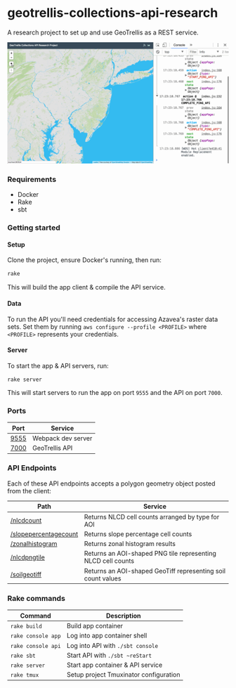 # geotrellis-collections-api-research

A research project to set up and use GeoTrellis as a REST service.

![current demo](demo.gif)

### Requirements

* Docker
* Rake
* sbt

### Getting started

#### Setup

Clone the project, ensure Docker's running, then run:

```sh
rake
```

This will build the app client & compile the API service.

#### Data

To run the API you'll need credentials for accessing Azavea's raster data sets.
Set them by running `aws configure --profile <PROFILE>` where `<PROFILE>`
represents your credentials.

#### Server

To start the app & API servers, run:

```
rake server
```

This will start servers to run the app on port `9555` and the API on port `7000`.

### Ports

| Port | Service |
| --- | --- |
| [9555](http://localhost:9555) | Webpack dev server |
| [7000](http://localhost:7000) | GeoTrellis API |

### API Endpoints

Each of these API endpoints accepts a polygon geometry object posted from the client:

| Path | Service |
| --- | --- |
| [/nlcdcount](http://localhost:7000/nlcdcount) | Returns NLCD cell counts arranged by type for AOI |
| [/slopepercentagecount](http://localhost:7000/slopepercentagecount) | Returns slope percentage cell counts |
| [/zonalhistogram](http://localhost:7000/zonalhistogram) | Returns zonal histogram results |
| [/nlcdpngtile](http://localhost:7000/nlcdpngtile) | Returns an AOI-shaped PNG tile representing NLCD cell counts |
| [/soilgeotiff](http://localhost:7000/soilgeotiff) | Returns an AOI-shaped GeoTiff representing soil count values |

### Rake commands

| Command | Description |
| --- | --- |
| `rake build` | Build app container |
| `rake console app` | Log into app container shell |
| `rake console api` | Log into API with `./sbt console` |
| `rake sbt` | Start API with `./sbt ~reStart` |
| `rake server` | Start app container & API service |
| `rake tmux` | Setup project Tmuxinator configuration |
